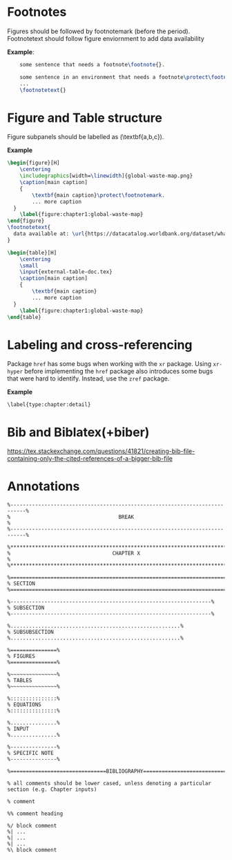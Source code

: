 # Footnotes
Figures should be followed by footnotemark (before the period). Footnotetext should follow figure enviornment to add data availability

**Example**:
```latex
	some sentence that needs a footnote\footnote{}.

	some sentence in an environment that needs a footnote\protect\footnotemark
	...
	\footnotetext{}
```

# Figure and Table structure
Figure subpanels should be labelled as (\textbf{a,b,c}).

**Example**
```latex
\begin{figure}[H]
	\centering
	\includegraphics[width=\linewidth]{global-waste-map.png}
	\caption[main caption]
	{
		\textbf{main caption}\protect\footnotemark.
		... more caption
  }
	\label{figure:chapter1:global-waste-map}
\end{figure}
\footnotetext{
  data available at: \url{https://datacatalog.worldbank.org/dataset/what-waste-global-database}
}
```

```latex
\begin{table}[H]
	\centering
	\small
	\input{external-table-doc.tex}
	\caption[main caption]
	{
		\textbf{main caption}
		... more caption
  }
	\label{figure:chapter1:global-waste-map}
\end{table}
```

# Labeling and cross-referencing
Package `href` has some bugs when working with the `xr` package. Using `xr-hyper` before implementing the `href` package also introduces some bugs that were hard to identify. Instead, use the `zref` package.

**Example**
```
\label{type:chapter:detail}
```

# Bib and Biblatex(+biber)
https://tex.stackexchange.com/questions/41821/creating-bib-file-containing-only-the-cited-references-of-a-bigger-bib-file

# Annotations
```
%---------------------------------------------------------------------------%
%                                   BREAK                                   %
%---------------------------------------------------------------------------%
```

```
%***************************************************************************%
%                                 CHAPTER X                                 %
%***************************************************************************%
```

```
%===========================================================================%
% SECTION
%===========================================================================%
```

```
%-----------------------------------------------------------------%
% SUBSECTION
%-----------------------------------------------------------------%
```

```
%.......................................................%
% SUBSUBSECTION
%.......................................................%
```

```
%===============%
% FIGURES
%===============%
```

```
%~~~~~~~~~~~~~~~%
% TABLES
%~~~~~~~~~~~~~~~%
```

```
%:::::::::::::::%
% EQUATIONS
%:::::::::::::::%
```

```
%...............%
% INPUT
%...............%
```

```
%---------------%
% SPECIFIC NOTE
%---------------%
```

```
%===============================BIBLIOGRAPHY================================%
```

```
% all comments should be lower cased, unless denoting a particular section (e.g. Chapter inputs)
```

```
% comment
```

```
%% comment heading
```

```
%/ block comment
%| ...
%| ...
%| ...
%\ block comment
```
